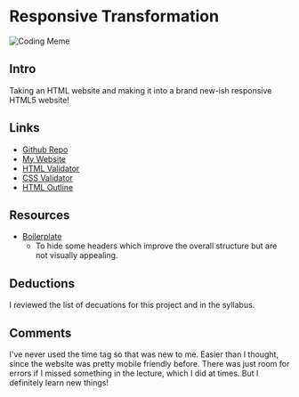 # Responsive Transformation
![Coding Meme](https://wyncode.co/wp-content/uploads/2014/08/171.jpg)

## Intro
Taking an HTML website and making it into a brand new-ish responsive HTML5 website!

## Links
* [Github Repo](https://github.com/achance27/project_transformation_chance_aliyah) 
* [My Website](http://aliyahchance.com/project_transformation_chance_aliyah/)
* [HTML Validator](https://validator.w3.org/nu/?doc=http%3A%2F%2Faliyahchance.com%2Fproject_transformation_chance_aliyah%2F)
* [CSS Validator](https://jigsaw.w3.org/css-validator/validator?uri=http%3A%2F%2Faliyahchance.com%2Fproject_transformation_chance_aliyah%2F&profile=css3svg&usermedium=all&warning=1&vextwarning=&lang=en)
* [HTML Outline](https://gsnedders.html5.org/outliner/process.py)

## Resources
* [Boilerplate](https://github.com/h5bp/html5-boilerplate/blob/master/src/css/main.css#L107-L169)
	* To hide some headers which improve the overall structure but are not visually appealing. 

## Deductions
I reviewed the list of decuations for this project and in the syllabus.

## Comments
I've never used the time tag so that was new to me. Easier than I thought, since the website was pretty mobile friendly before. There was just room for errors if I missed something in the lecture, which I did at times. But I definitely learn new things!